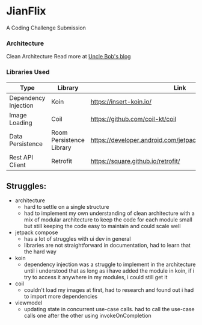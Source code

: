 # JianFlix
A Coding Challenge Submission

### Architecture
Clean Architecture
Read more at [Uncle Bob's blog](https://blog.cleancoder.com/uncle-bob/2012/08/13/the-clean-architecture.html)

### Libraries Used
| Type                 | Library                  | Link                                                         |
|----------------------|--------------------------|--------------------------------------------------------------|
| Dependency Injection | Koin                     | https://insert-koin.io/                                      |
| Image Loading        | Coil                     | https://github.com/coil-kt/coil                              |
| Data Persistence     | Room Persistence Library | https://developer.android.com/jetpack/androidx/releases/room |
| Rest API Client      | Retrofit                 | https://square.github.io/retrofit/                           |

## Struggles:
- architecture
    - hard to settle on a single structure
    - had to implement my own understanding of clean architecture with a mix of modular architecture to keep the code for each module small but still keeping the code easy to maintain and could scale well
- jetpack compose
    - has a lot of struggles with ui dev in general
    - libraries are not straightforward in documentation, had to learn that the hard way
- koin
    - dependency injection  was a struggle to implement in the architecture until i understood that as long as i have added the module in koin, if i try to access it anywhere in my modules, i could still get it
- coil
    - couldn't load my images at first, had to research and found out i had to import more dependencies
- viewmodel
    - updating state in concurrent use-case calls. had to call the use-case calls one after the other using invokeOnCompletion